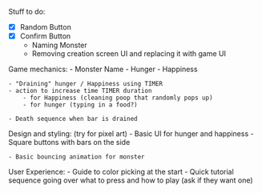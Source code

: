 Stuff to do: 

- [x] Random Button
- [x] Confirm Button
    - Naming Monster
    - Removing creation screen UI and replacing it with game UI

Game mechanics:
    - Monster Name
    - Hunger
    - Happiness 

    - "Draining" hunger / Happiness using TIMER
    - action to increase time TIMER duration
        - for Happiness (cleaning poop that randomly pops up)
        - for hunger (typing in a food?)

    - Death sequence when bar is drained

Design and styling: (try for pixel art)
    - Basic UI for hunger and happiness
        - Square buttons with bars on the side

    - Basic bouncing animation for monster


User Experience:
    - Guide to color picking at the start
    - Quick tutorial sequence going over what to press and how to play (ask if they want one)